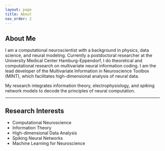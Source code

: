 ```yaml
---
layout: page
title: About
nav_order: 2
---
```


## About Me

I am a computational neuroscientist with a background in physics, data science, and neural modeling. Currently a postdoctoral researcher at the University Medical Center Hamburg-Eppendorf, I do theoretical and computational research on multivariate neural information coding. I am the lead developer of the Multivariate Information in Neuroscience Toolbox (MINT), which facilitates high-dimensional analysis of neural data.

My research integrates information theory, electrophysiology, and spiking network models to decode the principles of neural computation.

---

## Research Interests

- Computational Neuroscience
- Information Theory  
- High-dimensional Data Analysis  
- Spiking Neural Networks  
- Machine Learning for Neuroscience
